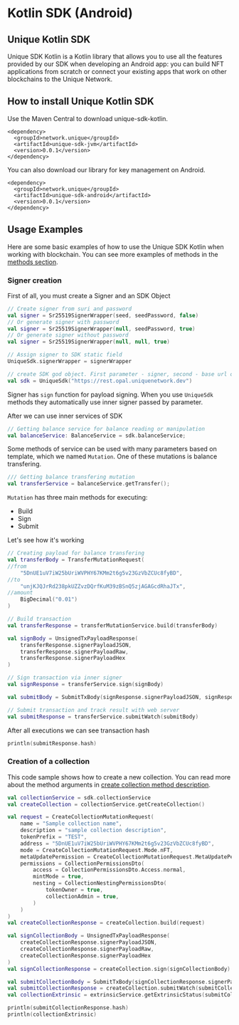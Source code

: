 # Kotlin SDK (Android)

## Unique Kotlin SDK 

Unique SDK Kotlin is a Kotlin library that allows you to use  all the features provided by our SDK when developing an Android app: you can build NFT applications from scratch or connect your existing apps that work on other blockchains to the Unique Network.

## How to install Unique Kotlin SDK

Use the Maven Central to download unique-sdk-kotlin.

```maven
<dependency>
  <groupId>network.unique</groupId>
  <artifactId>unique-sdk-jvm</artifactId>
  <version>0.0.1</version>
</dependency>
```

You can also download our library for key management on Android.

```maven
<dependency>
  <groupId>network.unique</groupId>
  <artifactId>unique-sdk-android</artifactId>
  <version>0.0.1</version>
</dependency>
```

## Usage Examples

Here are some basic examples of how to use the Unique SDK Kotlin when working with blockchain. You can see more examples of methods in the [methods section](./methods.md).

### Signer creation

First of all, you must create a Signer and an SDK Object

```kotlin
// Create signer from suri and password
val signer = Sr25519SignerWrapper(seed, seedPassword, false)
// Or generate signer with password
val signer = Sr25519SignerWrapper(null, seedPassword, true)
// Or generate signer without password
val signer = Sr25519SignerWrapper(null, null, true)

// Assign signer to SDK static field
UniqueSdk.signerWrapper = signerWrapper

// create SDK god object. First parameter - signer, second - base url of backend of blockchain
val sdk = UniqueSdk("https://rest.opal.uniquenetwork.dev")
```

Signer has ```sign``` function for payload signing. When you use ```UniqueSdk``` methods they automatically use inner signer passed by parameter.

After we can use inner services of SDK

```kotlin
// Getting balance service for balance reading or manipulation
val balanceService: BalanceService = sdk.balanceService;
```

Some methods of service can be used with many parameters based on template, which we named ```Mutation```.
One of these mutations is balance transfering.

```kotlin
/// Getting balance transfering mutation
val transferService = balanceService.getTransfer();
```

```Mutation``` has three main methods for executing:
- Build
- Sign
- Submit

Let's see how it's working
```kotlin
// Creating payload for balance transfering
val transferBody = TransferMutationRequest(
//from
    "5DnUE1uV7iW25bUriWVPHY67KMm2t6g5v23GzVbZCUc8fyBD",
//to
    "unjKJQJrRd238pkUZZvzDQrfKuM39zBSnQ5zjAGAGcdRhaJTx",
//amount
    BigDecimal("0.01")
)

// Build transaction
val transferResponse = transferMutationService.build(transferBody)

val signBody = UnsignedTxPayloadResponse(
    transferResponse.signerPayloadJSON,
    transferResponse.signerPayloadRaw,
    transferResponse.signerPayloadHex
)

// Sign transaction via inner signer
val signResponse = transferService.sign(signBody)

val submitBody = SubmitTxBody(signResponse.signerPayloadJSON, signResponse.signature)

// Submit transaction and track result with web server
val submitResponse = transferService.submitWatch(submitBody)
```

After all executions we can see transaction hash

```kotlin
println(submitResponse.hash)
```
### Creation of a collection

This code sample shows how to create a new collection. You can read more about the method arguments in [create collection method description](./methods.md#collection).


```kotlin
val collectionService = sdk.collectionService
val createCollection = collectionService.getCreateCollection()

val request = CreateCollectionMutationRequest(
    name = "Sample collection name",
    description = "sample collection description",
    tokenPrefix = "TEST",
    address = "5DnUE1uV7iW25bUriWVPHY67KMm2t6g5v23GzVbZCUc8fyBD",
    mode = CreateCollectionMutationRequest.Mode.nFT,
    metaUpdatePermission = CreateCollectionMutationRequest.MetaUpdatePermission.itemOwner,
    permissions = CollectionPermissionsDto(
        access = CollectionPermissionsDto.Access.normal,
        mintMode = true,
        nesting = CollectionNestingPermissionsDto(
            tokenOwner = true,
            collectionAdmin = true,
        )
    )
)
val createCollectionResponse = createCollection.build(request)

val signCollectionBody = UnsignedTxPayloadResponse(
    createCollectionResponse.signerPayloadJSON,
    createCollectionResponse.signerPayloadRaw,
    createCollectionResponse.signerPayloadHex
)
val signCollectionResponse = createCollection.sign(signCollectionBody)

val submitCollectionBody = SubmitTxBody(signCollectionResponse.signerPayloadJSON, signCollectionResponse.signature)
val submitCollectionResponse = createCollection.submitWatch(submitCollectionBody)
val collectionExtrinsic = extrinsicService.getExtrinsicStatus(submitCollectionResponse.hash)

println(submitCollectionResponse.hash)
println(collectionExtrinsic)
```

